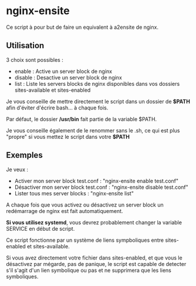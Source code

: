 # nginx-ensite

Ce script à pour but de faire un equivalent à a2ensite de nginx.

## Utilisation

3 choix sont possibles :

* enable : Active un server block de nginx
* disable : Desactive un server block de nginx
* list : Liste les servers blocks de nginx disponibles dans vos dossiers sites-available et sites-enabled

Je vous conseille de mettre directement le script dans un dossier de **$PATH** afin d'éviter d'écrire bash... à chaque fois.

Par défaut, le dossier **/usr/bin** fait partie de la variable $PATH.

Je vous conseille également de le renommer sans le .sh, ce qui est plus "propre" si vous mettez le script dans votre **$PATH**

## Exemples

Je veux :
* Activer mon server block test.conf : "nginx-ensite enable test.conf"
* Désactiver mon server block test.conf : "nginx-ensite disable test.conf"
* Lister tous mes server blocks : "nginx-ensite list"
 
A chaque fois que vous activez ou désactivez un server block un redémarrage de nginx est fait automatiquement.

**Si vous utilisez systemd**, vous devrez probablement changer la variable SERVICE en début de script.

Ce script fonctionne par un système de liens sympboliques entre sites-enabled et sites-available.

Si vous avez directement votre fichier dans sites-enabled, et que vous le désactivez par mégarde, pas de panique, le script est capable de detecter s'il s'agit d'un lien symbolique ou pas et ne supprimera que les liens symboliques.

